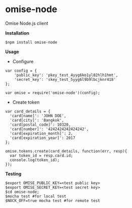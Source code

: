 omise-node
=========

Omise Node.js client

**Installation**
```
$npm install omise-node
```

**Usage**

 - Configure
```
var config = {
    'public_key': 'pkey_test_4yyg6ko1yl82hlh1hmt',
    'secret_key': 'skey_test_5yyg6l9b9lbcjknr418'
};

var omise = require('omise-node')(config);
```

 - Create token

```
var card_details = {
  'card[name]': 'JOHN DOE',
  'card[city]': 'Bangkok',
  'card[postal_code]': 10320,
  'card[number]': '4242424242424242',
  'card[expiration_month]': 2,
  'card[expiration_year]': 2017
};

omise.tokens.create(card_details, function(err, resp){
  var token_id = resp.card.id;
  console.log(token_id);
});
```

**Testing**
```
$export OMISE_PUBLIC_KEY=<test public key>
$export OMISE_SECRET_KEY=<test secret key>
$cd omise-node;
$mocha test #for local test
$NOCK_OFF=true mocha test #for remote test
```
